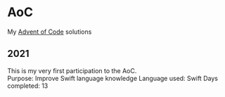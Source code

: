 # AoC

My [Advent of Code](https://adventofcode.com) solutions

## 2021
This is my very first participation to the AoC.  
Purpose: Improve Swift language knowledge
Language used: Swift
Days completed: 13
